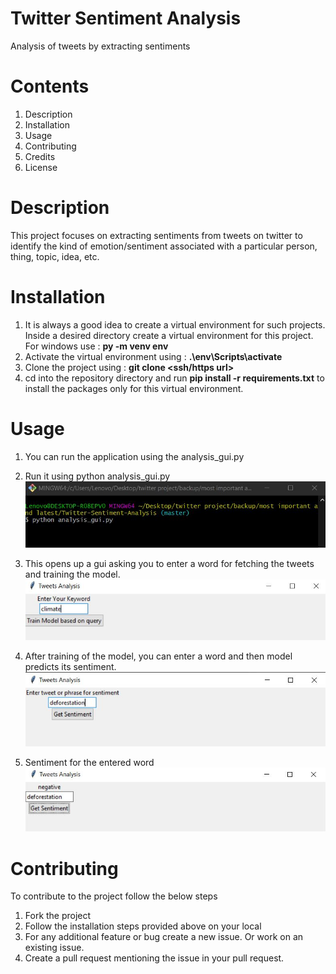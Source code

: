# Twitter Sentiment Analysis

Analysis of tweets by extracting sentiments


# Contents

1. Description
1. Installation
2. Usage
3. Contributing
4. Credits
5. License

# Description

This project focuses on extracting sentiments from tweets on twitter to identify the kind of emotion/sentiment associated with a particular person, thing, topic, idea, etc.

# Installation

1. It is always a good idea to create a virtual environment for such projects. Inside a desired directory create a virtual environment for this project. For windows use : **py -m venv env**
2. Activate the virtual environment using : **.\env\Scripts\activate**
3. Clone the project using : **git clone <ssh/https url>**
4. cd into the repository directory and run **pip install -r requirements.txt** to install the packages only for this virtual environment.

# Usage

1. You can run the application using the analysis_gui.py

2. Run it using python analysis_gui.py
   ![](images/readme-images/run.JPG)

3. This opens up a gui asking you to enter a word for fetching the tweets and training the model.
   ![](images/readme-images/train.JPG)

4. After training of the model, you can enter a word and then model predicts its sentiment.
   ![](images/readme-images/test.JPG)
   
5. Sentiment for the entered word
   ![](images/readme-images/result.JPG)

# Contributing

To contribute to the project follow the below steps

1. Fork the project
2. Follow the installation steps provided above on your local
3. For any additional feature or bug create a new issue. Or work on an existing issue.
4. Create a pull request mentioning the issue in your pull request.
